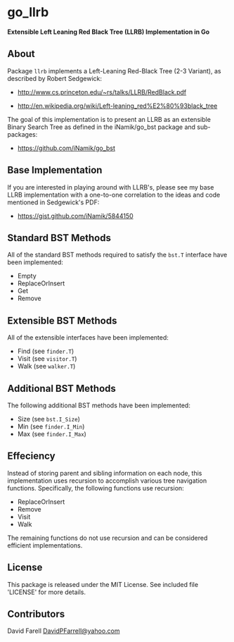 go_llrb
=======

**Extensible Left Leaning Red Black Tree (LLRB) Implementation in Go**


About
-----

Package `llrb` implements a Left-Leaning Red-Black Tree (2-3 Variant),
as described by Robert Sedgewick:

 * http://www.cs.princeton.edu/~rs/talks/LLRB/RedBlack.pdf

 * http://en.wikipedia.org/wiki/Left-leaning_red%E2%80%93black_tree

The goal of this implementation is to present an LLRB as an extensible
Binary Search Tree as defined in the iNamik/go_bst package and sub-packages:

 * https://github.com/iNamik/go_bst


Base Implementation
-------------------

If you are interested in playing around with LLRB's, please see my
base LLRB implementation with a one-to-one correlation to the ideas
and code mentioned in Sedgewick's PDF:

 * https://gist.github.com/iNamik/5844150


Standard BST Methods
--------------------

All of the standard BST methods required to satisfy the
`bst.T` interface have been implemented:

 * Empty
 * ReplaceOrInsert
 * Get
 * Remove


Extensible BST Methods
----------------------

All of the extensible interfaces have been implemented:

 * Find  (see `finder.T`)
 * Visit (see `visitor.T`)
 * Walk  (see `walker.T`)


Additional BST Methods
----------------------

The following additional BST methods have been implemented:

 * Size (see `bst.I_Size`)
 * Min  (see `finder.I_Min`)
 * Max  (see `finder.I_Max`)


Effeciency
----------

Instead of storing parent and sibling information on each node,
this implementation uses recursion to accomplish various tree
navigation functions.  Specifically, the following functions
use recursion:

 * ReplaceOrInsert
 * Remove
 * Visit
 * Walk

The remaining functions do not use recursion and can be
considered efficient implementations.


License
-------

This package is released under the MIT License.
See included file 'LICENSE' for more details.


Contributors
------------

David Farell <DavidPFarrell@yahoo.com>
